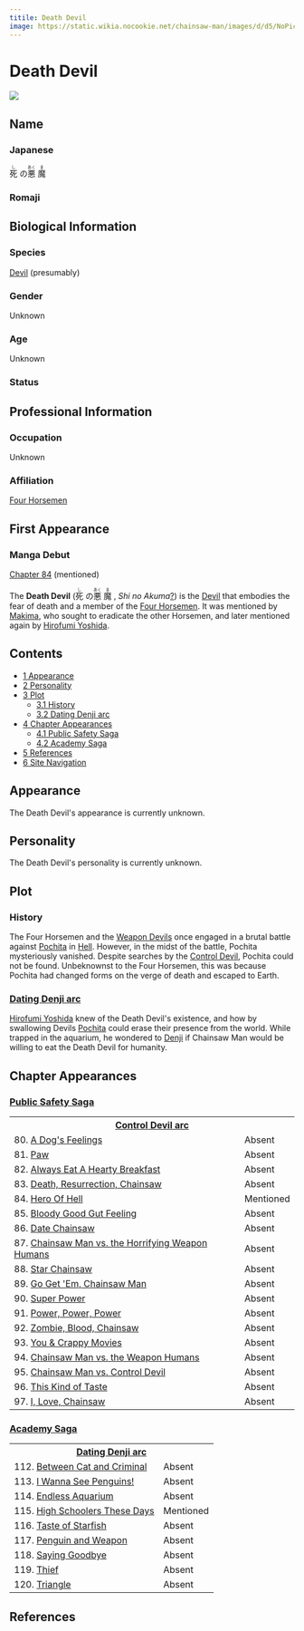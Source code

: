 ```yaml
---
titile: Death Devil
image: https://static.wikia.nocookie.net/chainsaw-man/images/d/d5/NoPicAvailable.png
---
```


# Death Devil

[![](https://static.wikia.nocookie.net/chainsaw-man/images/d/d5/NoPicAvailable.png/revision/latest/scale-to-width-down/350?cb=20200105143306)](https://static.wikia.nocookie.net/chainsaw-man/images/d/d5/NoPicAvailable.png/revision/latest?cb=20200105143306)

## Name

### Japanese

<ruby lang="ja"><rb>死</rb><rp> (</rp><rt>し</rt><rp>) </rp></ruby> の<ruby lang="ja"><rb>悪</rb><rp> (</rp><rt>あく</rt><rp>) </rp></ruby> <ruby lang="ja"><rb>魔</rb><rp> (</rp><rt>ま</rt><rp>)</rp></ruby>

### Romaji

## Biological Information

### Species

[Devil](/wiki/Devil "Devil") (presumably)

### Gender

Unknown

### Age

Unknown

### Status

## Professional Information

### Occupation

Unknown

### Affiliation

[Four Horsemen](/wiki/Four_Horsemen "Four Horsemen")

## First Appearance

### Manga Debut

[Chapter 84](/wiki/Chapter_84 "Chapter 84") (mentioned)

The **Death Devil** (<ruby lang="ja"><rb>死</rb><rp> (</rp><rt>し</rt><rp>) </rp></ruby> の<ruby lang="ja"><rb>悪</rb><rp> (</rp><rt>あく</rt><rp>) </rp></ruby> <ruby lang="ja"><rb>魔</rb><rp> (</rp><rt>ま</rt><rp>) </rp></ruby> , _Shi no Akuma_[?](http://en.wikipedia.org/wiki/Help:Installing_Japanese_character_sets "wikipedia:Help:Installing Japanese character sets")) is the [Devil](/wiki/Devil "Devil") that embodies the fear of death and a member of the [Four Horsemen](/wiki/Four_Horsemen "Four Horsemen"). It was mentioned by [Makima](/wiki/Makima "Makima"), who sought to eradicate the other Horsemen, and later mentioned again by [Hirofumi Yoshida](/wiki/Hirofumi_Yoshida "Hirofumi Yoshida").

## Contents

-   [1 Appearance](#Appearance)
-   [2 Personality](#Personality)
-   [3 Plot](#Plot)
    -   [3.1 History](#History)
    -   [3.2 Dating Denji arc](#Dating_Denji_arc)
-   [4 Chapter Appearances](#Chapter_Appearances)
    -   [4.1 Public Safety Saga](#Public_Safety_Saga)
    -   [4.2 Academy Saga](#Academy_Saga)
-   [5 References](#References)
-   [6 Site Navigation](#Site_Navigation)

## Appearance

The Death Devil's appearance is currently unknown.

## Personality

The Death Devil's personality is currently unknown.

## Plot

### History

The Four Horsemen and the [Weapon Devils](/wiki/Weapon_Devils "Weapon Devils") once engaged in a brutal battle against [Pochita](/wiki/Pochita "Pochita") in [Hell](/wiki/Hell "Hell"). However, in the midst of the battle, Pochita mysteriously vanished. Despite searches by the [Control Devil](/wiki/Control_Devil "Control Devil"), Pochita could not be found. Unbeknownst to the Four Horsemen, this was because Pochita had changed forms on the verge of death and escaped to Earth.

### [Dating Denji arc](/wiki/Dating_Denji_arc "Dating Denji arc")

[Hirofumi Yoshida](/wiki/Hirofumi_Yoshida "Hirofumi Yoshida") knew of the Death Devil's existence, and how by swallowing Devils [Pochita](/wiki/Pochita "Pochita") could erase their presence from the world. While trapped in the aquarium, he wondered to [Denji](/wiki/Denji "Denji") if Chainsaw Man would be willing to eat the Death Devil for humanity.

## Chapter Appearances

### [Public Safety Saga](/wiki/Public_Safety_Saga "Public Safety Saga")

<table><tbody><tr><th colspan="2"><center><a href="/wiki/Control_Devil_arc" title="Control Devil arc"><span>Control Devil arc</span></a></center></th></tr><tr><td>80. <a href="/wiki/Chapter_80" title="Chapter 80">A Dog's Feelings</a></td><td><span>Absent</span></td></tr><tr><td>81. <a href="/wiki/Chapter_81" title="Chapter 81">Paw</a></td><td><span>Absent</span></td></tr><tr><td>82. <a href="/wiki/Chapter_82" title="Chapter 82">Always Eat A Hearty Breakfast</a></td><td><span>Absent</span></td></tr><tr><td>83. <a href="/wiki/Chapter_83" title="Chapter 83">Death, Resurrection, Chainsaw</a></td><td><span>Absent</span></td></tr><tr><td>84. <a href="/wiki/Chapter_84" title="Chapter 84">Hero Of Hell</a></td><td><span>Mentioned</span></td></tr><tr><td>85. <a href="/wiki/Chapter_85" title="Chapter 85">Bloody Good Gut Feeling</a></td><td><span>Absent</span></td></tr><tr><td>86. <a href="/wiki/Chapter_86" title="Chapter 86">Date Chainsaw</a></td><td><span>Absent</span></td></tr><tr><td>87. <a href="/wiki/Chapter_87" title="Chapter 87">Chainsaw Man vs. the Horrifying Weapon Humans</a></td><td><span>Absent</span></td></tr><tr><td>88. <a href="/wiki/Chapter_88" title="Chapter 88">Star Chainsaw</a></td><td><span>Absent</span></td></tr><tr><td>89. <a href="/wiki/Chapter_89" title="Chapter 89">Go Get 'Em, Chainsaw Man</a></td><td><span>Absent</span></td></tr><tr><td>90. <a href="/wiki/Chapter_90" title="Chapter 90">Super Power</a></td><td><span>Absent</span></td></tr><tr><td>91. <a href="/wiki/Chapter_91" title="Chapter 91">Power, Power, Power</a></td><td><span>Absent</span></td></tr><tr><td>92. <a href="/wiki/Chapter_92" title="Chapter 92">Zombie, Blood, Chainsaw</a></td><td><span>Absent</span></td></tr><tr><td>93. <a href="/wiki/Chapter_93" title="Chapter 93">You &amp; Crappy Movies</a></td><td><span>Absent</span></td></tr><tr><td>94. <a href="/wiki/Chapter_94" title="Chapter 94">Chainsaw Man vs. the Weapon Humans</a></td><td><span>Absent</span></td></tr><tr><td>95. <a href="/wiki/Chapter_95" title="Chapter 95">Chainsaw Man vs. Control Devil</a></td><td><span>Absent</span></td></tr><tr><td>96. <a href="/wiki/Chapter_96" title="Chapter 96">This Kind of Taste</a></td><td><span>Absent</span></td></tr><tr><td>97. <a href="/wiki/Chapter_97" title="Chapter 97">I, Love, Chainsaw</a></td><td><span>Absent</span></td></tr></tbody></table>

### [Academy Saga](/wiki/Academy_Saga "Academy Saga")

<table><tbody><tr><th colspan="2"><center><a href="/wiki/Dating_Denji_arc" title="Dating Denji arc"><span>Dating Denji arc</span></a></center></th></tr><tr><td>112. <a href="/wiki/Chapter_112" title="Chapter 112">Between Cat and Criminal</a></td><td><span>Absent</span></td></tr><tr><td>113. <a href="/wiki/Chapter_113" title="Chapter 113">I Wanna See Penguins!</a></td><td><span>Absent</span></td></tr><tr><td>114. <a href="/wiki/Chapter_114" title="Chapter 114">Endless Aquarium</a></td><td><span>Absent</span></td></tr><tr><td>115. <a href="/wiki/Chapter_115" title="Chapter 115">High Schoolers These Days</a></td><td><span>Mentioned</span></td></tr><tr><td>116. <a href="/wiki/Chapter_116" title="Chapter 116">Taste of Starfish</a></td><td><span>Absent</span></td></tr><tr><td>117. <a href="/wiki/Chapter_117" title="Chapter 117">Penguin and Weapon</a></td><td><span>Absent</span></td></tr><tr><td>118. <a href="/wiki/Chapter_118" title="Chapter 118">Saying Goodbye</a></td><td><span>Absent</span></td></tr><tr><td>119. <a href="/wiki/Chapter_119" title="Chapter 119">Thief</a></td><td><span>Absent</span></td></tr><tr><td>120. <a href="/wiki/Chapter_120" title="Chapter 120">Triangle</a></td><td><span>Absent</span></td></tr></tbody></table>

## References